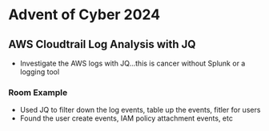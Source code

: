 # Advent of Cyber 2024

## AWS Cloudtrail Log Analysis with JQ

- Investigate the AWS logs with JQ...this is cancer without Splunk or a logging tool


### Room Example
- Used JQ to filter down the log events, table up the events, fitler for users
- Found the user create events, IAM policy attachment events, etc
